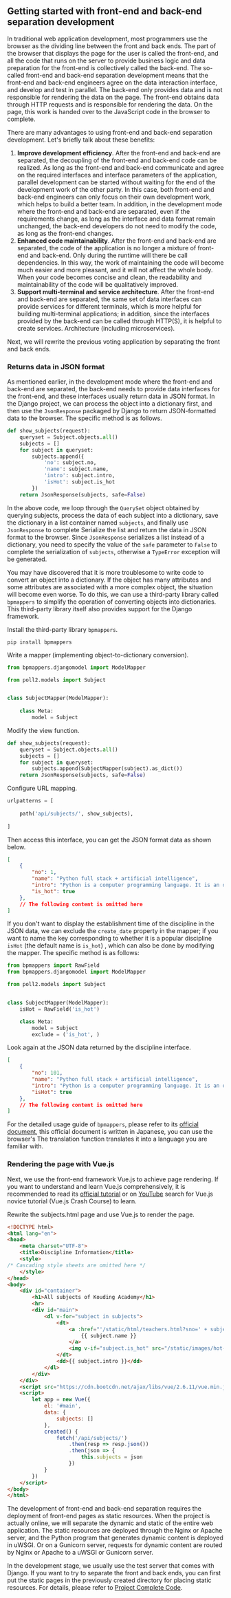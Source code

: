 ## Getting started with front-end and back-end separation development

In traditional web application development, most programmers use the browser as the dividing line between the front and back ends. The part of the browser that displays the page for the user is called the front-end, and all the code that runs on the server to provide business logic and data preparation for the front-end is collectively called the back-end. The so-called front-end and back-end separation development means that the front-end and back-end engineers agree on the data interaction interface, and develop and test in parallel. The back-end only provides data and is not responsible for rendering the data on the page. The front-end obtains data through HTTP requests and is responsible for rendering the data. On the page, this work is handed over to the JavaScript code in the browser to complete.

There are many advantages to using front-end and back-end separation development. Let's briefly talk about these benefits:

1. **Improve development efficiency**. After the front-end and back-end are separated, the decoupling of the front-end and back-end code can be realized. As long as the front-end and back-end communicate and agree on the required interfaces and interface parameters of the application, parallel development can be started without waiting for the end of the development work of the other party. In this case, both front-end and back-end engineers can only focus on their own development work, which helps to build a better team. In addition, in the development mode where the front-end and back-end are separated, even if the requirements change, as long as the interface and data format remain unchanged, the back-end developers do not need to modify the code, as long as the front-end changes.
2. **Enhanced code maintainability**. After the front-end and back-end are separated, the code of the application is no longer a mixture of front-end and back-end. Only during the runtime will there be call dependencies. In this way, the work of maintaining the code will become much easier and more pleasant, and it will not affect the whole body. When your code becomes concise and clean, the readability and maintainability of the code will be qualitatively improved.
3. **Support multi-terminal and service architecture**. After the front-end and back-end are separated, the same set of data interfaces can provide services for different terminals, which is more helpful for building multi-terminal applications; in addition, since the interfaces provided by the back-end can be called through HTTP(S), it is helpful to create services. Architecture (including microservices).

Next, we will rewrite the previous voting application by separating the front and back ends.

### Returns data in JSON format

As mentioned earlier, in the development mode where the front-end and back-end are separated, the back-end needs to provide data interfaces for the front-end, and these interfaces usually return data in JSON format. In the Django project, we can process the object into a dictionary first, and then use the `JsonResponse` packaged by Django to return JSON-formatted data to the browser. The specific method is as follows.

````Python
def show_subjects(request):
    queryset = Subject.objects.all()
    subjects = []
    for subject in queryset:
        subjects.append({
            'no': subject.no,
            'name': subject.name,
            'intro': subject.intro,
            'isHot': subject.is_hot
        })
    return JsonResponse(subjects, safe=False)
````

In the above code, we loop through the `QuerySet` object obtained by querying subjects, process the data of each subject into a dictionary, save the dictionary in a list container named `subjects`, and finally use `JsonResponse` to complete Serialize the list and return the data in JSON format to the browser. Since `JsonResponse` serializes a list instead of a dictionary, you need to specify the value of the `safe` parameter to `False` to complete the serialization of `subjects`, otherwise a `TypeError` exception will be generated.

You may have discovered that it is more troublesome to write code to convert an object into a dictionary. If the object has many attributes and some attributes are associated with a more complex object, the situation will become even worse. To do this, we can use a third-party library called `bpmappers` to simplify the operation of converting objects into dictionaries. This third-party library itself also provides support for the Django framework.

Install the third-party library `bpmappers`.

```Shell
pip install bpmappers
````

Write a mapper (implementing object-to-dictionary conversion).

````Python
from bpmappers.djangomodel import ModelMapper

from poll2.models import Subject


class SubjectMapper(ModelMapper):
   
    class Meta:
        model = Subject
````

Modify the view function.

````Python
def show_subjects(request):
    queryset = Subject.objects.all()
    subjects = []
    for subject in queryset:
        subjects.append(SubjectMapper(subject).as_dict())
    return JsonResponse(subjects, safe=False)
````

Configure URL mapping.

````Python
urlpatterns = [
    
    path('api/subjects/', show_subjects),
    
]
````

Then access this interface, you can get the JSON format data as shown below.

````JSON
[
    {
        "no": 1,
        "name": "Python full stack + artificial intelligence",
        "intro": "Python is a computer programming language. It is an object-oriented dynamically typed language, originally designed for writing automation scripts (shells), with the continuous update of versions and the addition of new features of the language, the more It is increasingly being used in the development of independent, large-scale projects.",
        "is_hot": true
    },
    // The following content is omitted here
]
````

If you don't want to display the establishment time of the discipline in the JSON data, we can exclude the `create_date` property in the mapper; if you want to name the key corresponding to whether it is a popular discipline `isHot` (the default name is `is_hot`) , which can also be done by modifying the mapper. The specific method is as follows:

````Python
from bpmappers import RawField
from bpmappers.djangomodel import ModelMapper

from poll2.models import Subject


class SubjectMapper(ModelMapper):
    isHot = RawField('is_hot')

    class Meta:
        model = Subject
        exclude = ('is_hot', )
````

Look again at the JSON data returned by the discipline interface.

````JSON
[
    {
        "no": 101,
        "name": "Python full stack + artificial intelligence",
        "intro": "Python is a computer programming language. It is an object-oriented dynamically typed language, originally designed for writing automation scripts (shells), with the continuous update of versions and the addition of new features of the language, the more It is increasingly being used in the development of independent, large-scale projects.",
        "isHot": true
    },
    // The following content is omitted here
]
````

For the detailed usage guide of `bpmappers`, please refer to its [official document](<https://bpmappers.readthedocs.io/en/stable/>), this official document is written in Japanese, you can use the browser's The translation function translates it into a language you are familiar with.

### Rendering the page with Vue.js

Next, we use the front-end framework Vue.js to achieve page rendering. If you want to understand and learn Vue.js comprehensively, it is recommended to read its [official tutorial](<https://cn.vuejs.org/v2/guide/>) or on [YouTube](<https://www. Youtube.com/>) search for Vue.js novice tutorial (Vue.js Crash Course) to learn.

Rewrite the subjects.html page and use Vue.js to render the page.

````HTML
<!DOCTYPE html>
<html lang="en">
<head>
    <meta charset="UTF-8">
    <title>Discipline Information</title>
    <style>
/* Cascading style sheets are omitted here */
    </style>
</head>
<body>
    <div id="container">
        <h1>All subjects of Kouding Academy</h1>
        <hr>
        <div id="main">
            <dl v-for="subject in subjects">
                <dt>
                    <a :href="'/static/html/teachers.html?sno=' + subject.no">
                        {{ subject.name }}
                    </a>
                    <img v-if="subject.is_hot" src="/static/images/hot-icon-small.png">
                </dt>
                <dd>{{ subject.intro }}</dd>
            </dl>
        </div>
    </div>
    <script src="https://cdn.bootcdn.net/ajax/libs/vue/2.6.11/vue.min.js"></script>
    <script>
        let app = new Vue({
            el: '#main',
            data: {
                subjects: []
            },
            created() {
                fetch('/api/subjects/')
                    .then(resp => resp.json())
                    .then(json => {
                        this.subjects = json
                    })
            }
        })
    </script>
</body>
</html>
````

The development of front-end and back-end separation requires the deployment of front-end pages as static resources. When the project is actually online, we will separate the dynamic and static of the entire web application. The static resources are deployed through the Nginx or Apache server, and the Python program that generates dynamic content is deployed in uWSGI. Or on a Gunicorn server, requests for dynamic content are routed by Nginx or Apache to a uWSGI or Gunicorn server.

In the development stage, we usually use the test server that comes with Django. If you want to try to separate the front and back ends, you can first put the static pages in the previously created directory for placing static resources. For details, please refer to [Project Complete Code]( https://gitee.com/jackfrued/django19062).
